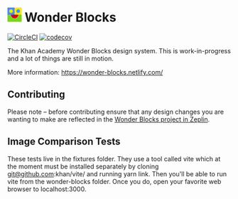 # <img width="32" src="./static/logo.svg"> Wonder Blocks

[![CircleCI](https://circleci.com/gh/Khan/wonder-blocks.svg?style=svg)](https://circleci.com/gh/Khan/wonder-blocks) [![codecov](https://codecov.io/gh/Khan/wonder-blocks/branch/master/graph/badge.svg)](https://codecov.io/gh/Khan/wonder-blocks)

The Khan Academy Wonder Blocks design system. This is work-in-progress and a lot of things are still in motion.

More information: https://wonder-blocks.netlify.com/

## Contributing

Please note – before contributing ensure that any design changes you are wanting to make are reflected in the [Wonder Blocks project in Zeplin](https://zpl.io/bl1owd1).

## Image Comparison Tests

These tests live in the fixtures folder.  They use a tool called vite which at the
moment must be installed separately by cloning git@github.com:khan/vite/ and running
yarn link.  Then you'll be able to run vite from the wonder-blocks folder.  Once you
do, open your favorite web browser to localhost:3000.
